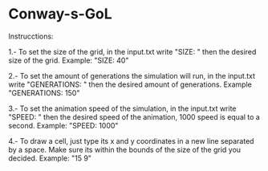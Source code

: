 # Conway-s-GoL
Instrucctions:

1.- To set the size of the grid, in the input.txt write "SIZE: " then the desired size of the grid. Example: "SIZE: 40"

2.- To set the amount of generations the simulation will run, in the input.txt write "GENERATIONS: " then the desired amount of generations. Example "GENERATIONS: 150"

3.- To set the animation speed of the simulation, in the input.txt write "SPEED: " then the desired speed of the animation, 1000 speed is equal to a second. Example: "SPEED: 1000"

4.- To draw a cell, just type its x and y coordinates in a new line separated by a space. Make sure its within the bounds of the size of the grid you decided. Example: "15 9"
